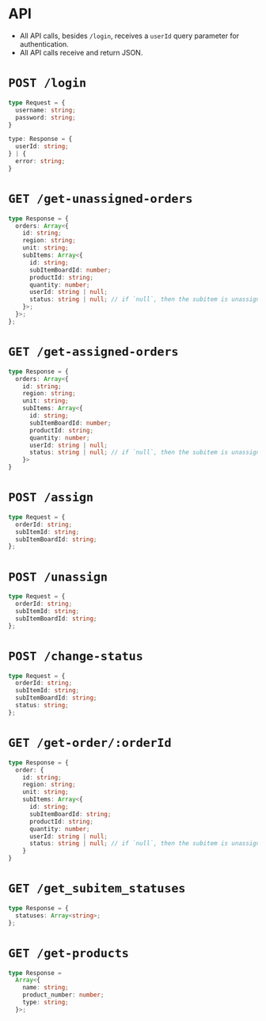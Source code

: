 # API

- All API calls, besides `/login`, receives a `userId` query parameter for authentication.
- All API calls receive and return JSON.

# `POST /login`

```ts
type Request = {
  username: string;
  password: string;
}

type: Response = {
  userId: string;
} | {
  error: string;
}
```

# `GET /get-unassigned-orders`

```ts
type Response = {
  orders: Array<{
    id: string;
    region: string;
    unit: string;
    subItems: Array<{
      id: string;
      subItemBoardId: number;
      productId: string;
      quantity: number;
      userId: string | null;
      status: string | null; // if `null`, then the subitem is unassigned
    }>;
  }>;
};
```

# `GET /get-assigned-orders`

```ts
type Response = {
  orders: Array<{
    id: string;
    region: string;
    unit: string;
    subItems: Array<{
      id: string;
      subItemBoardId: number;
      productId: string;
      quantity: number;
      userId: string | null;
      status: string | null; // if `null`, then the subitem is unassigned
    }>
}
```

# `POST /assign`

```ts
type Request = {
  orderId: string;
  subItemId: string;
  subItemBoardId: string;
};
```

# `POST /unassign`

```ts
type Request = {
  orderId: string;
  subItemId: string;
  subItemBoardId: string;
};
```

# `POST /change-status`

```ts
type Request = {
  orderId: string;
  subItemId: string;
  subItemBoardId: string;
  status: string;
};
```

# `GET /get-order/:orderId`

```ts
type Response = {
  order: {
    id: string;
    region: string;
    unit: string;
    subItems: Array<{
      id: string;
      subItemBoardId: string;
      productId: string;
      quantity: number;
      userId: string | null;
      status: string | null; // if `null`, then the subitem is unassigned
    }
}

```

# `GET /get_subitem_statuses`

```ts
type Response = {
  statuses: Array<string>;
};

```



# `GET /get-products`

```ts
type Response = 
  Array<{
    name: string;
    product_number: number;
    type: string;
  }>;
```
